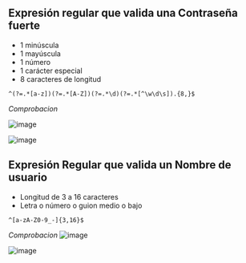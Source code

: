 ## Expresión regular que valida una Contraseña fuerte
- 1 minúscula
- 1 mayúscula
- 1 número
- 1 carácter especial
- 8 caracteres de longitud

~~~
^(?=.*[a-z])(?=.*[A-Z])(?=.*\d)(?=.*[^\w\d\s]).{8,}$
~~~

*Comprobacion*

![image](https://github.com/Marly-R/RepoNuevo/assets/160815306/4145418a-e598-46e9-8054-fee552bf51de)

![image](https://github.com/Marly-R/RepoNuevo/assets/160815306/e2776730-9bbf-461d-ab68-8441c6269962)


## Expresión Regular que valida un Nombre de usuario
- Longitud de 3 a 16 caracteres
- Letra o número o guion medio o bajo

~~~
^[a-zA-Z0-9_-]{3,16}$
~~~

*Comprobacion*
![image](https://github.com/Marly-R/RepoNuevo/assets/160815306/b00212dc-9d84-4611-a5b3-db7e75ed203f)

![image](https://github.com/Marly-R/RepoNuevo/assets/160815306/8d8d9432-d713-4b8c-a30a-a33a2409df27)


